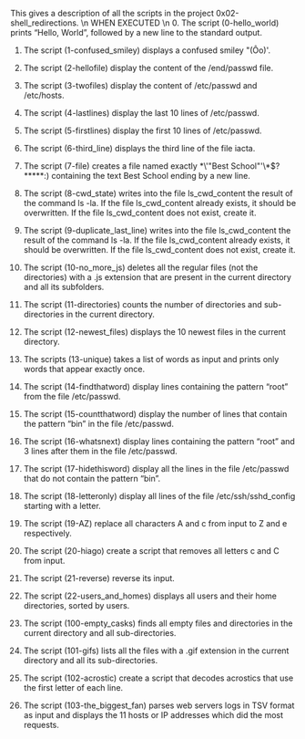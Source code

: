 This gives a description of all the scripts in the project 0x02-shell_redirections.
\n WHEN EXECUTED
\n
0. The script (0-hello_world)  prints “Hello, World”, followed by a new line to the standard output.

1. The script (1-confused_smiley) displays a confused smiley "(Ôo)'.

2. The script (2-hellofile) display the content of the /end/passwd file.

3. The script (3-twofiles) display the content of /etc/passwd and /etc/hosts.

4. The script (4-lastlines) display the last 10 lines of /etc/passwd.

5. The script (5-firstlines) display the first 10 lines of /etc/passwd.

6. The script (6-third_line) displays the third line of the file iacta.

7. The script (7-file) creates a file named exactly \*\\'"Best School"\'\\*$\?\*\*\*\*\*:) containing the text Best School ending by a new line.

8. The script (8-cwd_state) writes into the file ls_cwd_content the result of the command ls -la. If the file ls_cwd_content already exists, it should be overwritten. If the file ls_cwd_content does not exist, create it.

9. The script (9-duplicate_last_line) writes into the file ls_cwd_content the result of the command ls -la. If the file ls_cwd_content already exists, it should be overwritten. If the file ls_cwd_content does not exist, create it.

10. The script (10-no_more_js) deletes all the regular files (not the directories) with a .js extension that are present in the current directory and all its subfolders.

11. The script (11-directories) counts the number of directories and sub-directories in the current directory.

12. The script (12-newest_files) displays the 10 newest files in the current directory.

13. The scripts (13-unique)  takes a list of words as input and prints only words that appear exactly once.

14. The script (14-findthatword) display lines containing the pattern “root” from the file /etc/passwd.

15. The script (15-countthatword) display the number of lines that contain the pattern “bin” in the file /etc/passwd.

16. The script (16-whatsnext) display lines containing the pattern “root” and 3 lines after them in the file /etc/passwd.

17. The script (17-hidethisword) display all the lines in the file /etc/passwd that do not contain the pattern “bin”.

18. The script (18-letteronly) display all lines of the file /etc/ssh/sshd_config starting with a letter.

19. The script (19-AZ) replace all characters A and c from input to Z and e respectively.

20. The script (20-hiago) create a script that removes all letters c and C from input.

21. The script (21-reverse) reverse its input.

22. The script (22-users_and_homes) displays all users and their home directories, sorted by users.

23. The script (100-empty_casks) finds all empty files and directories in the current directory and all sub-directories.

24. The script (101-gifs) lists all the files with a .gif extension in the current directory and all its sub-directories.

25. The script (102-acrostic) create a script that decodes acrostics that use the first letter of each line.

26. The script (103-the_biggest_fan)  parses web servers logs in TSV format as input and displays the 11 hosts or IP addresses which did the most requests.







